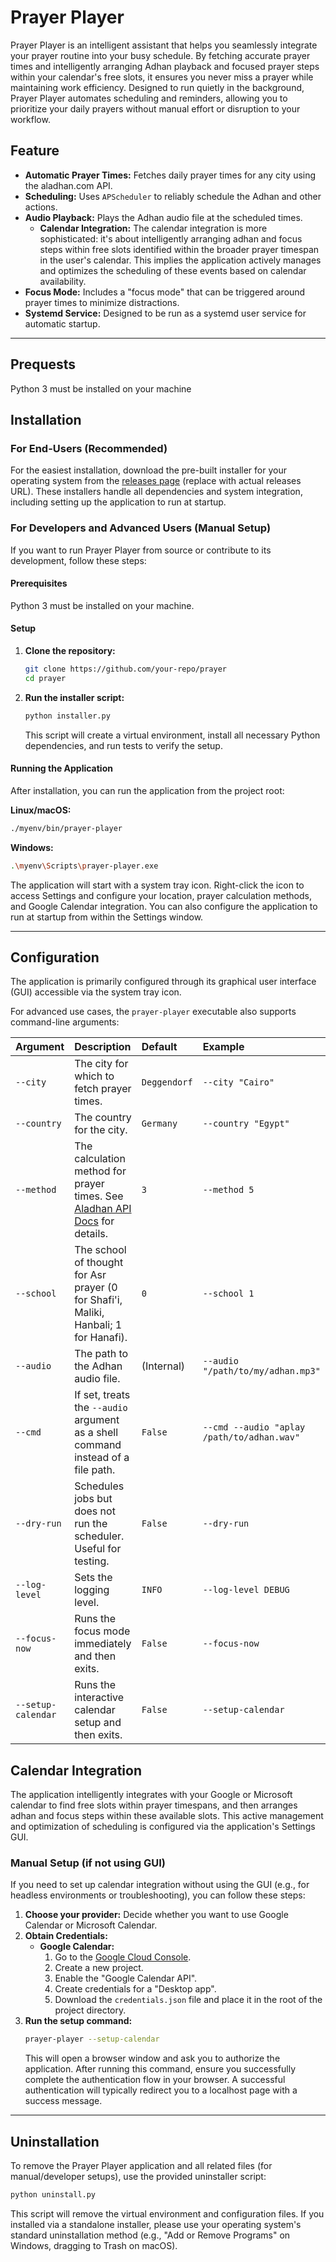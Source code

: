 # Prayer Player
Prayer Player is an intelligent assistant that helps you seamlessly integrate your prayer routine into your busy schedule. By fetching accurate prayer times and intelligently arranging Adhan playback and focused prayer steps within your calendar's free slots, it ensures you never miss a prayer while maintaining work efficiency. Designed to run quietly in the background, Prayer Player automates scheduling and reminders, allowing you to prioritize your daily prayers without manual effort or disruption to your workflow.

## Feature
-   **Automatic Prayer Times:** Fetches daily prayer times for any city using the aladhan.com API.
-   **Scheduling:** Uses `APScheduler` to reliably schedule the Adhan and other actions.
-   **Audio Playback:** Plays the Adhan audio file at the scheduled times.
    -   **Calendar Integration:** The calendar integration is more sophisticated: it's about intelligently arranging adhan and focus steps within free slots
        identified within the broader prayer timespan in the user's calendar. This implies the application actively manages and optimizes the
        scheduling of these events based on calendar availability.
-   **Focus Mode:** Includes a "focus mode" that can be triggered around prayer times to minimize distractions.
-   **Systemd Service:** Designed to be run as a systemd user service for automatic startup.

---
## Prequests
Python 3 must be installed on your machine

## Installation

### For End-Users (Recommended)

For the easiest installation, download the pre-built installer for your operating system from the [releases page](https://github.com/your-repo/prayer-player/releases) (replace with actual releases URL). These installers handle all dependencies and system integration, including setting up the application to run at startup.

### For Developers and Advanced Users (Manual Setup)

If you want to run Prayer Player from source or contribute to its development, follow these steps:

#### Prerequisites
Python 3 must be installed on your machine.

#### Setup

1.  **Clone the repository:**
    ```bash
    git clone https://github.com/your-repo/prayer
    cd prayer
    ```
2.  **Run the installer script:**
    ```bash
    python installer.py
    ```
    This script will create a virtual environment, install all necessary Python dependencies, and run tests to verify the setup.

#### Running the Application

After installation, you can run the application from the project root:

**Linux/macOS:**
```bash
./myenv/bin/prayer-player
```

**Windows:**
```bash
.\myenv\Scripts\prayer-player.exe
```

The application will start with a system tray icon. Right-click the icon to access Settings and configure your location, prayer calculation methods, and Google Calendar integration. You can also configure the application to run at startup from within the Settings window.

---

## Configuration

The application is primarily configured through its graphical user interface (GUI) accessible via the system tray icon.

For advanced use cases, the `prayer-player` executable also supports command-line arguments:

| Argument      | Description                                                                                             | Default       | Example                               |
| :------------ | :------------------------------------------------------------------------------------------------------ | :------------ | :------------------------------------ |
| `--city`      | The city for which to fetch prayer times.                                                               | `Deggendorf`  | `--city "Cairo"`                      |
| `--country`   | The country for the city.                                                                               | `Germany`     | `--country "Egypt"`                   |
| `--method`    | The calculation method for prayer times. See [Aladhan API Docs](https://aladhan.com/prayer-times-api#GetTimingsByCity) for details. | `3`           | `--method 5`                          |
| `--school`    | The school of thought for Asr prayer (0 for Shafi'i, Maliki, Hanbali; 1 for Hanafi).                     | `0`           | `--school 1`                          |
| `--audio`     | The path to the Adhan audio file.                                                                       | (Internal)    | `--audio "/path/to/my/adhan.mp3"`     |
| `--cmd`       | If set, treats the `--audio` argument as a shell command instead of a file path.                        | `False`       | `--cmd --audio "aplay /path/to/adhan.wav"` |
| `--dry-run`   | Schedules jobs but does not run the scheduler. Useful for testing.                                      | `False`       | `--dry-run`                           |
| `--log-level` | Sets the logging level.                                                                                 | `INFO`        | `--log-level DEBUG`                   |
| `--focus-now` | Runs the focus mode immediately and then exits.                                                         | `False`       | `--focus-now`                         |
| `--setup-calendar` | Runs the interactive calendar setup and then exits.                                                 | `False`       | `--setup-calendar`                    |

## Calendar Integration

The application intelligently integrates with your Google or Microsoft calendar to find free slots within prayer timespans, and then arranges adhan and focus steps within these available slots. This active management and optimization of scheduling is configured via the application's Settings GUI.

### Manual Setup (if not using GUI)

If you need to set up calendar integration without using the GUI (e.g., for headless environments or troubleshooting), you can follow these steps:

1.  **Choose your provider:** Decide whether you want to use Google Calendar or Microsoft Calendar.
2.  **Obtain Credentials:**
    *   **Google Calendar:**
        1.  Go to the [Google Cloud Console](https://console.cloud.google.com/).
        2.  Create a new project.
        3.  Enable the "Google Calendar API".
        4.  Create credentials for a "Desktop app".
        5.  Download the `credentials.json` file and place it in the root of the project directory.
3.  **Run the setup command:**
    ```bash
    prayer-player --setup-calendar
    ```
    This will open a browser window and ask you to authorize the application. After running this command, ensure you successfully complete the authentication flow in your browser. A successful authentication will typically redirect you to a localhost page with a success message.

---

## Uninstallation

To remove the Prayer Player application and all related files (for manual/developer setups), use the provided uninstaller script:

```bash
python uninstall.py
```

This script will remove the virtual environment and configuration files. If you installed via a standalone installer, please use your operating system's standard uninstallation method (e.g., "Add or Remove Programs" on Windows, dragging to Trash on macOS).